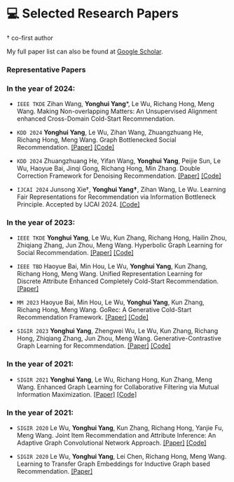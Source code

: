 # 💻 Selected Research Papers
† co-first author

My full paper list can also be found at [Google Scholar](https://scholar.google.co.jp/citations?user=B8LCMuIAAAAJ&hl).

### Representative Papers



### In the year of 2024:
- ``IEEE TKDE`` Zihan Wang, **Yonghui Yang***, Le Wu, Richang Hong, Meng Wang. Making Non-overlapping Matters: An Unsupervised Alignment enhanced Cross-Domain Cold-Start Recommendation.

- ``KDD 2024`` **Yonghui Yang**, Le Wu, Zihan Wang, Zhuangzhuang He, Richang Hong, Meng Wang. Graph Bottlenecked Social Recommendation.
[\[Paper\]](https://arxiv.org/abs/2406.08214) [\[Code\]](https://github.com/yimutianyang/KDD24-GBSR)

- ``KDD 2024`` Zhuangzhuang He, Yifan Wang, **Yonghui Yang**, Peijie Sun, Le Wu, Haoyue Bai, Jinqi Gong, Richang Hong, Min Zhang. Double Correction Framework for Denoising Recommendation.
[\[Paper\]](https://arxiv.org/abs/2405.11272) [\[Code\]](https://github.com/bruno686/DCF)

- ``IJCAI 2024`` Junsong Xie†, **Yonghui Yang†**, Zihan Wang, Le Wu. Learning Fair Representations for Recommendation via Information Bottleneck Principle. Accepted by IJCAI 2024. 
[\[Code\]](https://github.com/jsxie9/IJCAI_FairIB)



### In the year of 2023:
- ``IEEE TKDE`` **Yonghui Yang**, Le Wu, Kun Zhang, Richang Hong, Hailin Zhou, Zhiqiang Zhang, Jun Zhou, Meng Wang. Hyperbolic Graph Learning for Social Recommendation.
[\[Paper\]](https://ieeexplore.ieee.org/abstract/document/10361607/) [\[Code\]](https://github.com/yimutianyang/HGSR)

- ``IEEE TBD`` Haoyue Bai, Min Hou, Le Wu, **Yonghui Yang**, Kun Zhang, Richang Hong, Meng Wang. Unified Representation Learning for Discrete Attribute Enhanced Completely Cold-Start Recommendation.
[\[Paper\]](https://www.computer.org/csdl/journal/bd/5555/01/10496230/1W28wUPxFOo)

- ``MM 2023`` Haoyue Bai, Min Hou, Le Wu, **Yonghui Yang**, Kun Zhang, Richang Hong, Meng Wang. GoRec:
A Generative Cold-Start Recommendation Framework.
[\[Paper\]](https://dl.acm.org/doi/10.1145/3581783.3612238) [\[Code\]](https://github.com/HaoyueBai98/GoRec)

- ``SIGIR 2023`` **Yonghui Yang**, Zhengwei Wu, Le Wu, Kun Zhang, Richang Hong, Zhiqiang Zhang, Jun Zhou, Meng Wang. Generative-Contrastive Graph Learning for Recommendation.
[\[Paper\]](https://dl.acm.org/doi/abs/10.1145/3539618.3591691) [\[Code\]](https://github.com/yimutianyang/SIGIR23-VGCL)



### In the year of 2021:
- ``SIGIR 2021`` **Yonghui Yang**, Le Wu, Richang Hong, Kun Zhang, Meng Wang. Enhanced Graph Learning for Collaborative Filtering via Mutual Information Maximization. 
[\[Paper\]](https://dl.acm.org/doi/10.1145/3404835.3462928) [\[Code\]](https://github.com/yimutianyang/SIGIR2021-EGLN)

### In the year of 2021:
- ``SIGIR 2020`` Le Wu, **Yonghui Yang**, Kun Zhang, Richang Hong, Yanjie Fu, Meng Wang. Joint Item
Recommendation and Attribute Inference: An Adaptive Graph Convolutional Network Approach.
[\[Paper\]](https://dl.acm.org/doi/abs/10.1145/3397271.3401144) [\[Code\]](https://github.com/yimutianyang/AGCN)

- ``SIGIR 2020`` Le Wu, **Yonghui Yang**, Lei Chen, Richang Hong, Meng Wang. Learning to Transfer Graph
Embeddings for Inductive Graph based Recommendation.
[\[Paper\]](https://dl.acm.org/doi/abs/10.1145/3397271.3401145)










